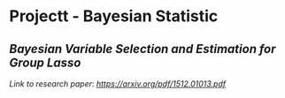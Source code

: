 # Projectt - Bayesian Statistic
## *Bayesian Variable Selection and Estimation for Group Lasso*
*Link to research paper: https://arxiv.org/pdf/1512.01013.pdf*


